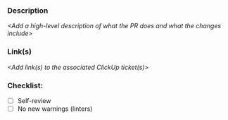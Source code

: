 ### Description

_\<Add a high-level description of what the PR does and what the changes include>_

### Link(s)

_<Add link(s) to the associated ClickUp ticket(s)>_

### Checklist:

- [ ] Self-review
- [ ] No new warnings (linters)
